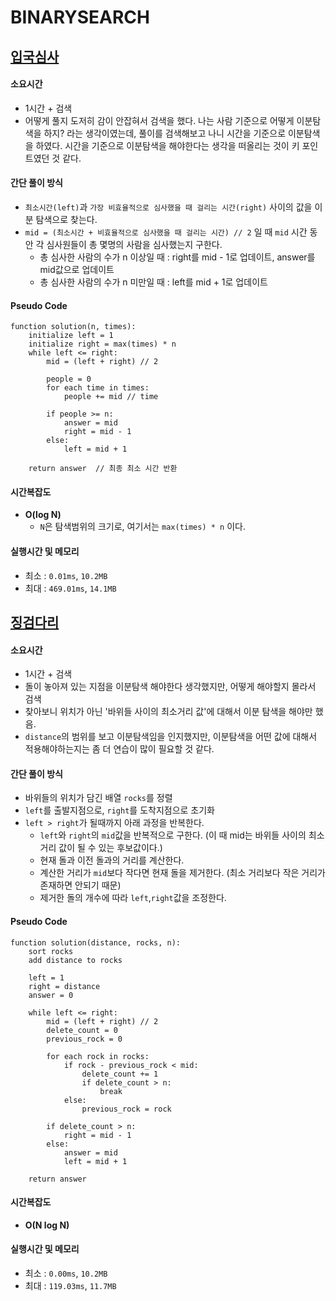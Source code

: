 # BINARYSEARCH
## [입국심사](https://school.programmers.co.kr/learn/courses/30/lessons/43238)

#### 소요시간
- 1시간 + 검색
- 어떻게 풀지 도저히 감이 안잡혀서 검색을 했다. 나는 사람 기준으로 어떻게 이분탐색을 하지? 라는 생각이였는데, 풀이를 검색해보고 나니 시간을 기준으로 이분탐색을 하였다.
시간을 기준으로 이분탐색을 해야한다는 생각을 떠올리는 것이 키 포인트였던 것 같다. 

#### 간단 풀이 방식
- `최소시간(left)`과 `가장 비효율적으로 심사했을 때 걸리는 시간(right)` 사이의 값을 이분 탐색으로 찾는다.
- `mid = (최소시간 + 비효율적으로 심사했을 때 걸리는 시간) // 2` 일 때 `mid` 시간 동안 각 심사원들이 총 몇명의 사람을 심사했는지 구한다.
  - 총 심사한 사람의 수가 n 이상일 때 : right를 mid - 1로 업데이트, answer를 mid값으로 업데이트
  - 총 심사한 사람의 수가 n 미만일 때 : left를 mid + 1로 업데이트 
  
#### Pseudo Code
```
function solution(n, times):
    initialize left = 1
    initialize right = max(times) * n  
    while left <= right:
        mid = (left + right) // 2  

        people = 0  
        for each time in times:
            people += mid // time  

        if people >= n:
            answer = mid  
            right = mid - 1  
        else:
            left = mid + 1 

    return answer  // 최종 최소 시간 반환
```

#### 시간복잡도
- __O(log N)__  
  * `N`은 탐색범위의 크기로, 여기서는 `max(times) * n` 이다. 

#### 실행시간 및 메모리
- 최소 : `0.01ms`, `10.2MB`
- 최대 : `469.01ms`, `14.1MB`

## [징검다리](https://school.programmers.co.kr/learn/courses/30/lessons/43236)

#### 소요시간
- 1시간 + 검색
- 돌이 놓아져 있는 지점을 이분탐색 해야한다 생각했지만, 어떻게 해야할지 몰라서 검색
- 찾아보니 위치가 아닌 '바위들 사이의 최소거리 값'에 대해서 이분 탐색을 해야만 했음.
- `distance`의 범위를 보고 이분탐색임을 인지했지만, 이분탐색을 어떤 값에 대해서 적용해야하는지는 좀 더 연습이 많이 필요할 것 같다.

#### 간단 풀이 방식
- 바위들의 위치가 담긴 배열 `rocks`를 정렬
- `left`를 출발지점으로, `right`를 도착지점으로 초기화
- `left > right`가 될때까지 아래 과정을 반복한다.
  - `left`와 `right`의 `mid`값을 반복적으로 구한다. (이 때 mid는 바위들 사이의 최소거리 값이 될 수 있는 후보값이다.)
  - 현재 돌과 이전 돌과의 거리를 계산한다.
  - 계산한 거리가 `mid`보다 작다면 현재 돌을 제거한다. (최소 거리보다 작은 거리가 존재하면 안되기 때문)
  - 제거한 돌의 개수에 따라 `left`,`right`값을 조정한다. 
  
#### Pseudo Code
```
function solution(distance, rocks, n):
    sort rocks
    add distance to rocks 

    left = 1
    right = distance
    answer = 0

    while left <= right:
        mid = (left + right) // 2  
        delete_count = 0
        previous_rock = 0

        for each rock in rocks:
            if rock - previous_rock < mid:
                delete_count += 1  
                if delete_count > n:
                    break 
            else:
                previous_rock = rock  

        if delete_count > n:
            right = mid - 1  
        else:
            answer = mid 
            left = mid + 1

    return answer

```

#### 시간복잡도
- __O(N log N)__

#### 실행시간 및 메모리
- 최소 : `0.00ms`, `10.2MB`
- 최대 : `119.03ms`, `11.7MB`